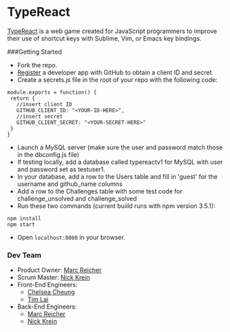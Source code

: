 # TypeReact

[TypeReact](typereact.com) is a web game created for JavaScript programmers to improve their use of shortcut keys with Sublime, Vim, or Emacs key bindings.

###Getting Started
* Fork the repo.
* [Register](https://github.com/settings/applications/new) a developer app with GitHub to obtain a client ID and secret.
* Create a secrets.js file in the root of your repo with the following code:
```
module.exports = function() {
 return {
   //insert client ID
   GITHUB_CLIENT_ID: "<YOUR-ID-HERE>",
   //insert secret
   GITHUB_CLIENT_SECRET: "<YOUR-SECRET-HERE>"
 }
}
```
* Launch a MySQL server (make sure the user and password match those in the dbconfig.js file)
* If testing locally, add a database called typereactv1 for MySQL with user and password set as testuser1.
* In your database, add a row to the Users table and fill in 'guest' for the username and github_name columns
* Add a row to the Challenges table with some test code for challenge_unsolved and challenge_solved
* Run these two commands (current buiild runs with npm version 3.5.1):
```
npm install
npm start
```
* Open ```localhost:8080``` in your browser.

### Dev Team
* Product Owner: [Marc Reicher](https://github.com/marcreicher)
* Scrum Master: [Nick Krein](https://github.com/nkreinmusic)
* Front-End Engineers:
  * [Chelsea Cheung](https://github.com/chelseatcheung)
  * [Tim Lai](https://github.com/tim-lai)
* Back-End Engineers:
  * [Marc Reicher](https://github.com/marcreicher)
  * [Nick Krein](https://github.com/nkreinmusic)
